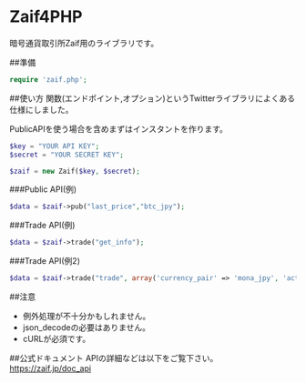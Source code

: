 Zaif4PHP
==========

暗号通貨取引所Zaif用のライブラリです。

##準備

```php
require 'zaif.php';
```

##使い方
関数(エンドポイント,オプション)というTwitterライブラリによくある仕様にしました。  
  
  
PublicAPIを使う場合を含めまずはインスタントを作ります。
```php
$key = "YOUR API KEY";
$secret = "YOUR SECRET KEY";

$zaif = new Zaif($key, $secret);
```
###Public API(例)
```php
$data = $zaif->pub("last_price","btc_jpy");
```

###Trade API(例)
```php
$data = $zaif->trade("get_info");
```
###Trade API(例2)
```php
$data = $zaif->trade("trade", array('currency_pair' => 'mona_jpy', 'action' => 'ask', 'price' => 10000, 'amount' => 1 ) );
```

##注意
 - 例外処理が不十分かもしれません。
 - json_decodeの必要はありません。
 - cURLが必須です。
 
##公式ドキュメント
APIの詳細などは以下をご覧下さい。  
https://zaif.jp/doc_api
